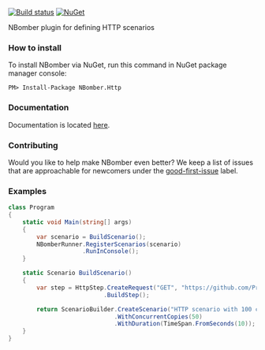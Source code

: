 [![Build status](https://ci.appveyor.com/api/projects/status/svujv1049rtf4nb9?svg=true)](https://ci.appveyor.com/project/PragmaticFlowOrg/nbomber-http)
[![NuGet](https://img.shields.io/nuget/v/nbomber.http.svg)](https://www.nuget.org/packages/nbomber.http/)

NBomber plugin for defining HTTP scenarios

### How to install
To install NBomber via NuGet, run this command in NuGet package manager console:
```code
PM> Install-Package NBomber.Http
```

### Documentation
Documentation is located [here](https://nbomber.com).

### Contributing
Would you like to help make NBomber even better? We keep a list of issues that are approachable for newcomers under the [good-first-issue](https://github.com/PragmaticFlow/NBomber.Http/issues?q=is%3Aopen+is%3Aissue+label%3A%22good+first+issue%22) label.

### Examples
```csharp
class Program
{
    static void Main(string[] args)
    {
        var scenario = BuildScenario();
        NBomberRunner.RegisterScenarios(scenario)
                     .RunInConsole();            
    }

    static Scenario BuildScenario()
    {
        var step = HttpStep.CreateRequest("GET", "https://github.com/PragmaticFlow/NBomber")
                           .BuildStep();

        return ScenarioBuilder.CreateScenario("HTTP scenario with 100 concurrent requests", step)
                              .WithConcurrentCopies(50)
                              .WithDuration(TimeSpan.FromSeconds(10));
    }
}
```
